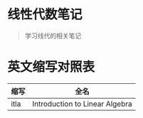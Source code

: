 # 线性代数笔记

> 学习线代的相关笔记

# 英文缩写对照表

| 缩写 | 全名                           |
| ---- | ------------------------------ |
| itla | Introduction to Linear Algebra |
